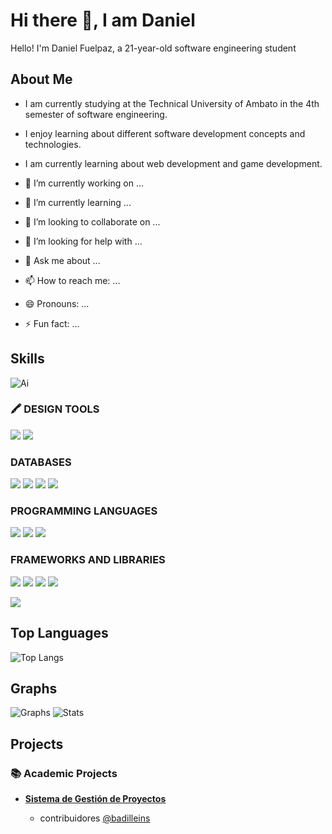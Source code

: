 # Hi there 👋, I am Daniel

Hello! I'm Daniel Fuelpaz, a 21-year-old software engineering student 

## About Me

- I am currently studying at the Technical University of Ambato in the 4th semester of software engineering.
- I enjoy learning about different software development concepts and technologies.
- I am currently learning about web development and game development.

- 🔭 I’m currently working on ...
- 🌱 I’m currently learning ...
- 👯 I’m looking to collaborate on ...
- 🤔 I’m looking for help with ...
- 💬 Ask me about ...
- 📫 How to reach me: ...
- 😄 Pronouns: ...
- ⚡ Fun fact: ...
## Skills

![Ai](https://img.shields.io/badge/Adobe%20Illustrator-FF9A00?style=for-the-badge&logo=adobe%20illustrator&logoColor=white")

### 🖍 DESIGN TOOLS

<img src="
https://img.shields.io/badge/Adobe%20Illustrator-FF9A00?style=for-the-badge&logo=adobe%20illustrator&logoColor=white" />
<img src="https://img.shields.io/badge/Figma-F24E1E?style=for-the-badge&logo=figma&logoColor=white
">

### DATABASES
<img src="https://img.shields.io/badge/Oracle-F80000?style=for-the-badge&logo=Oracle&logoColor=white
">
<img src="https://img.shields.io/badge/PosstgreSQL-316192?style=for-the-badge&logo=postgresql&logoColor=white
">
<img src="https://img.shields.io/badge/MongoDB-4EA94B?style=for-the-badge&logo=mongodb&logoColor=white
">
<img src="https://img.shields.io/badge/MySQL-005C84?style=for-the-badge&logo=mysql&logoColor=white
">

### PROGRAMMING LANGUAGES

<img src="https://img.shields.io/badge/HTML5-E34F26?style=for-the-badge&logo=html5&logoColor=white
">
<img src="https://img.shields.io/badge/CSS3-1572B6?style=for-the-badge&logo=css3&logoColor=white
">
<img src="https://img.shields.io/badge/JavaScript-323330?style=for-the-badge&logo=javascript&logoColor=F7DF1E
">

### FRAMEWORKS AND LIBRARIES
<img src="https://img.shields.io/badge/React-20232A?style=for-the-badge&logo=react&logoColor=61DAFB
">
<img src="https://img.shields.io/badge/Express.js-000000?style=for-the-badge&logo=express&logoColor=white
">
<img src="https://img.shields.io/badge/Node.js-339933?style=for-the-badge&logo=nodedotjs&logoColor=white
">
<img src="https://img.shields.io/badge/Xampp-F37623?style=for-the-badge&logo=xampp&logoColor=white
">

<img src="https://img.shields.io/badge/Godot-478CBF?style=for-the-badge&logo=GodotEngine&logoColor=white
">

## Top Languages

![Top Langs](https://github-readme-stats.vercel.app/api/top-langs/?username=DanielFuelpaz)

## Graphs

![Graphs](https://github-profile-summary-cards.vercel.app/api/cards/profile-details?username=DanielFuelpaz)
![Stats](https://github-readme-stats-git-masterrstaa-rickstaa.vercel.app/api?username=DanielFuelpaz)
## Projects

### 📚 Academic Projects
- [**Sistema de Gestión de Proyectos**](https://github.com/DanielFuelpaz/Proyecto1erParcialED.git)

    - contribuidores [@badilleins]()